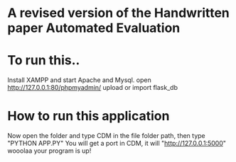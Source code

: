 # A revised version of the Handwritten paper Automated Evaluation
# To run this..
Install XAMPP and start Apache and Mysql.
open http://127.0.0.1:80/phpmyadmin/ 
upload or import flask_db

# How to run this application
Now open the folder and type CDM in the file folder path, then 
type "PYTHON APP.PY"
You will get a port in CDM, it will "http://127.0.0.1:5000"
wooolaa your program is up!

